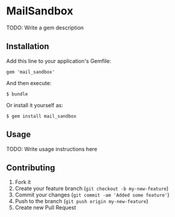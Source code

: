 # MailSandbox

TODO: Write a gem description

## Installation

Add this line to your application's Gemfile:

    gem 'mail_sandbox'

And then execute:

    $ bundle

Or install it yourself as:

    $ gem install mail_sandbox

## Usage

TODO: Write usage instructions here

## Contributing

1. Fork it
2. Create your feature branch (`git checkout -b my-new-feature`)
3. Commit your changes (`git commit -am 'Added some feature'`)
4. Push to the branch (`git push origin my-new-feature`)
5. Create new Pull Request
